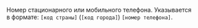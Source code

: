 
Номер стационарного или мобильного телефона. Указывается в формате: `[код страны]` (`[код города]`) `[номер телефона]`.

